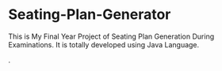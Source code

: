 # Seating-Plan-Generator

This is My Final Year Project of Seating Plan Generation During Examinations. It is totally developed using Java Language.












































































.






































